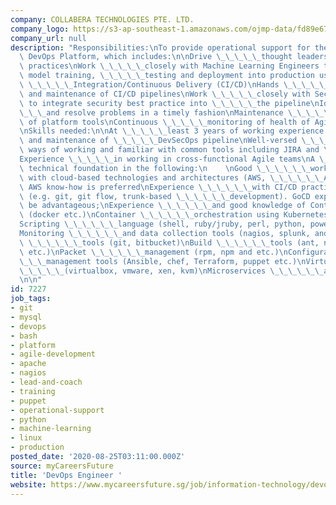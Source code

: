 ```yaml
---
company: COLLABERA TECHNOLOGIES PTE. LTD.
company_logo: https://s3-ap-southeast-1.amazonaws.com/ojmp-data/fd89e678b57b99b01f8bfdad671669f1/collabera-technologies.jpg
company_url: null
description: "Responsibilities:\nTo provide operational support for the overall Agile\
  \ DevOps Platform, which includes:\n\nDrive \_\_\_\_\_thought leadership in DevOps\
  \ practices\nWork \_\_\_\_\_closely with Machine Learning Engineers to automate\
  \ model training, \_\_\_\_\_testing and deployment into production using Continuous\
  \ \_\_\_\_\_Integration/Continuous Delivery (CI/CD)\nHands \_\_\_\_\_on implementation\
  \ and maintenance of CI/CD pipelines\nWork \_\_\_\_\_closely with Security Architect\
  \ to integrate security best practice into \_\_\_\_\_the pipeline\nIdentify \_\_\
  \_\_\_and resolve problems in a timely fashion\nMaintenance \_\_\_\_\_and upgrading\
  \ of platform tools\nContinuous \_\_\_\_\_monitoring of health of Agile products\n\
  \nSkills needed:\n\nAt \_\_\_\_\_least 3 years of working experience in implementation\
  \ and maintenance of \_\_\_\_\_DevSecOps pipeline\nWell-versed \_\_\_\_\_in agile\
  \ ways of working and familiar with common tools including JIRA and \_\_\_\_\_Confluence\n\
  Experience \_\_\_\_\_in working in cross-functional Agile teams\nA \_\_\_\_\_strong\
  \ technical foundation in the following:\n    \nGood \_\_\_\_\_\_working experience\
  \ with cloud-based technologies and architectures (AWS, \_\_\_\_\_\_Azure or GCP).\
  \ AWS know-how is preferred\nExperience \_\_\_\_\_\_with CI/CD practices and systems\
  \ (e.g. git, git flow, trunk-based \_\_\_\_\_\_development). GoCD experience will\
  \ be advantageous;\nExperience \_\_\_\_\_\_and good knowledge of Containerization\
  \ (docker etc.)\nContainer \_\_\_\_\_\_orchestration using Kubernetes, OpenShift\n\
  Scripting \_\_\_\_\_\_language (shell, ruby/jruby, perl, python, powershell etc.)\n\
  Monitoring \_\_\_\_\_\_and data collection tools (nagios, splunk, and etc.)\nSCM\
  \ \_\_\_\_\_\_tools (git, bitbucket)\nBuild \_\_\_\_\_\_tools (ant, nant, rake,\
  \ etc.)\nPacket \_\_\_\_\_\_management (rpm, npm and etc.)\nConfiguration \_\_\_\
  \_\_\_management tools (Ansible, chef, Terraform, puppet etc.)\nVirtualization \_\
  \_\_\_\_\_(virtualbox, vmware, xen, kvm)\nMicroservices \_\_\_\_\_\_architecture.\n\
  \n\n"
id: 7227
job_tags:
- git
- mysql
- devops
- bash
- platform
- agile-development
- apache
- nagios
- lead-and-coach
- training
- puppet
- operational-support
- python
- machine-learning
- linux
- production
posted_date: '2020-08-25T03:11:00.000Z'
source: myCareersFuture
title: 'DevOps Engineer '
website: https://www.mycareersfuture.sg/job/information-technology/devops-engineer-5b59bf60146ef274e40fb6e3f5e6d65c
---
```

